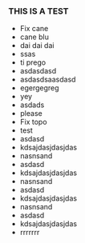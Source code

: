 ### THIS IS A TEST

- Fix cane
- cane blu
- dai dai dai
- ssas
- ti prego
- asdasdasd
- asdasdsaasdasd
- egergegreg
- yey
- asdads
- please
- Fix topo
- test
- asdasd
- kdsajdasjdasjdas
- nasnsand
- asdasd
- kdsajdasjdasjdas
- nasnsand
- asdasd
- kdsajdasjdasjdas
- nasnsand
- asdasd
- kdsajdasjdasjdas
- rrrrrrr